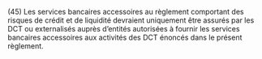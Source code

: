(45) Les services bancaires accessoires au règlement comportant des risques de crédit et de liquidité devraient uniquement être assurés par les DCT ou externalisés auprès d’entités autorisées à fournir les services bancaires accessoires aux activités des DCT énoncés dans le présent règlement.